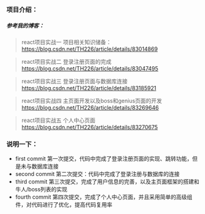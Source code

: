 ### 项目介绍：
##### 参考我的博客：
> react项目实战一 项目相关知识储备：https://blog.csdn.net/TH226/article/details/83014869

> react项目实战二 登录注册页面的完成  https://blog.csdn.net/TH226/article/details/83047495

> react项目实战三 登录注册页面与数据库连接 https://blog.csdn.net/TH226/article/details/83185921

> react项目实战四 主页面开发以及boss和genius页面的开发 https://blog.csdn.net/TH226/article/details/83269646

> react项目实战五 个人中心页面 https://blog.csdn.net/TH226/article/details/83270675

### 说明一下：
- first commit 第一次提交，代码中完成了登录注册页面的实现、跳转功能，但是未与数据库连接
- second commit 第二次提交：代码中完成了登录注册与数据库的连接
- third commit 第三次提交，完成了用户信息的完善，以及主页面框架的搭建和牛人/boss列表的实现
- fourth commit 第四次提交，完成了个人中心页面，并且采用简单的高级组件，对代码进行了优化，提高代码复用率
